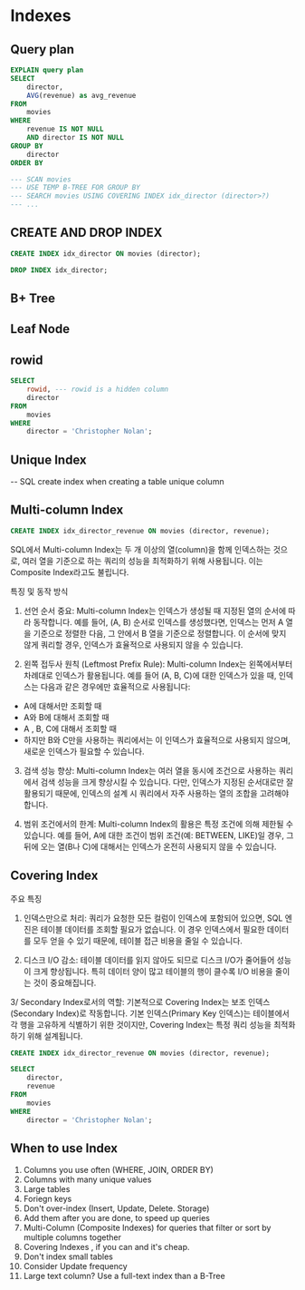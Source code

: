 # Indexes

## Query plan

```sql
EXPLAIN query plan
SELECT
    director,
    AVG(revenue) as avg_revenue
FROM
    movies
WHERE
    revenue IS NOT NULL
    AND director IS NOT NULL
GROUP BY
    director
ORDER BY

--- SCAN movies
--- USE TEMP B-TREE FOR GROUP BY
--- SEARCH movies USING COVERING INDEX idx_director (director>?)
--- ...
```

## CREATE AND DROP INDEX

```sql
CREATE INDEX idx_director ON movies (director);

DROP INDEX idx_director;
```

## B+ Tree

## Leaf Node

## rowid

```sql
SELECT
    rowid, --- rowid is a hidden column
    director
FROM
    movies
WHERE
    director = 'Christopher Nolan';
```

## Unique Index

-- SQL create index when creating a table unique column

## Multi-column Index

```sql
CREATE INDEX idx_director_revenue ON movies (director, revenue);
```

SQL에서 Multi-column Index는 두 개 이상의 열(column)을 함께 인덱스하는 것으로, 여러 열을 기준으로 하는 쿼리의 성능을 최적화하기 위해 사용됩니다. 이는 Composite Index라고도 불립니다.

특징 및 동작 방식

1. 선언 순서 중요: Multi-column Index는 인덱스가 생성될 때 지정된 열의 순서에 따라 동작합니다. 예를 들어, (A, B) 순서로 인덱스를 생성했다면, 인덱스는 먼저 A 열을 기준으로 정렬한 다음, 그 안에서 B 열을 기준으로 정렬합니다. 이 순서에 맞지 않게 쿼리할 경우, 인덱스가 효율적으로 사용되지 않을 수 있습니다.

2. 왼쪽 접두사 원칙 (Leftmost Prefix Rule): Multi-column Index는 왼쪽에서부터 차례대로 인덱스가 활용됩니다. 예를 들어 (A, B, C)에 대한 인덱스가 있을 때, 인덱스는 다음과 같은 경우에만 효율적으로 사용됩니다:

- A에 대해서만 조회할 때
- A와 B에 대해서 조회할 때
- A , B, C에 대해서 조회할 때
- 하지만 B와 C만을 사용하는 쿼리에서는 이 인덱스가 효율적으로 사용되지 않으며, 새로운 인덱스가 필요할 수 있습니다.

3. 검색 성능 향상: Multi-column Index는 여러 열을 동시에 조건으로 사용하는 쿼리에서 검색 성능을 크게 향상시킬 수 있습니다. 다만, 인덱스가 지정된 순서대로만 잘 활용되기 때문에, 인덱스의 설계 시 쿼리에서 자주 사용하는 열의 조합을 고려해야 합니다.

4. 범위 조건에서의 한계: Multi-column Index의 활용은 특정 조건에 의해 제한될 수 있습니다. 예를 들어, A에 대한 조건이 범위 조건(예: BETWEEN, LIKE)일 경우, 그 뒤에 오는 열(B나 C)에 대해서는 인덱스가 온전히 사용되지 않을 수 있습니다.

## Covering Index

주요 특징

1. 인덱스만으로 처리: 쿼리가 요청한 모든 컬럼이 인덱스에 포함되어 있으면, SQL 엔진은 테이블 데이터를 조회할 필요가 없습니다. 이 경우 인덱스에서 필요한 데이터를 모두 얻을 수 있기 때문에, 테이블 접근 비용을 줄일 수 있습니다.

2. 디스크 I/O 감소: 테이블 데이터를 읽지 않아도 되므로 디스크 I/O가 줄어들어 성능이 크게 향상됩니다. 특히 데이터 양이 많고 테이블의 행이 클수록 I/O 비용을 줄이는 것이 중요해집니다.

3/ Secondary Index로서의 역할: 기본적으로 Covering Index는 보조 인덱스(Secondary Index)로 작동합니다. 기본 인덱스(Primary Key 인덱스)는 테이블에서 각 행을 고유하게 식별하기 위한 것이지만, Covering Index는 특정 쿼리 성능을 최적화하기 위해 설계됩니다.

```sql
CREATE INDEX idx_director_revenue ON movies (director, revenue);

SELECT
    director,
    revenue
FROM
    movies
WHERE
    director = 'Christopher Nolan';
```

## When to use Index

1. Columns you use often (WHERE, JOIN, ORDER BY)
2. Columns with many unique values
3. Large tables
4. Foriegn keys
5. Don't over-index (Insert, Update, Delete. Storage)
6. Add them after you are done, to speed up queries
7. Multi-Column (Composite Indexes) for queries that filter or sort by multiple columns together
8. Covering Indexes , if you can and it's cheap.
9. Don't index small tables
10. Consider Update frequency
11. Large text column? Use a full-text index than a B-Tree
